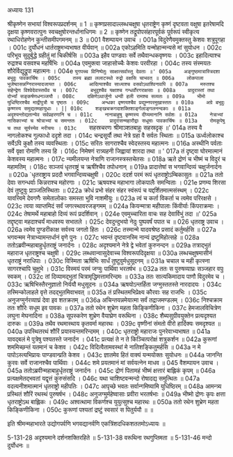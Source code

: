 अध्यायः 131

श्रीकृष्णेन सभायां विश्वरूपप्रदर्शनम् ॥ 1 ॥ कृष्णप्रसादाल्लब्धचक्षुषा धृतराष्ट्रेण कृष्णं दृष्टवता वक्षुषा इतरेषामदि दृक्षया कृष्णवरात्पुनः स्वचक्षुषोरन्तर्धानाधिगमः ॥ 2 ॥ कृष्णेन तद्रूपोपसंहारपूर्वकं पूर्वरूपं स्वीकृत्य रथाधिरोहणेन कुन्तीसमीपगमनम् ॥ 3 ॥
001  	वैशम्पायन उवाच ।
001a	विदुरेणैवमुक्तस्तु केशवः शत्रुपूगहा ।
001c	दुर्योधनं धार्तराष्ट्रमभ्यभाषत वीर्यवान् ॥
002a	एकोऽहमिति यन्मोहान्मन्यसे मां सुयोधन ।
002c	परिभूय सुदुर्बुद्धे ग्रहीतुं मां चिकीर्षसि ॥
003a	इहैव पाण्डवाः सर्वे तथैवान्धकवृष्णयः ।
003c	इहादित्याश्च रुद्राश्च वसवश्च महर्षिभिः ॥
004a	एवमुक्त्वा जाहासोच्चैः केशवः परवीरहा ।
004c	तस्य संस्मयतः शौरेर्विद्युद्रूपा महात्मनः ।
004e 	`युगपच्च विनिष्पेतुः साक्षात्सर्वास्तु देवताः ॥'
005a	अङ्गुष्ठमात्रास्त्रिदशा बभूवुः पावकार्चिषः ।
005c	तस्य ब्रह्मा ललाटस्थो रुद्रो वक्षसि चाभवत् ॥
006a	लोकपाला भुजेष्वासन्नग्निरास्यादजायत ।
006c	आदित्याश्चैव साध्याश्च वसवोऽथाश्विनावपि ॥
007a	मरुतश्च सहेन्द्रेण विश्वेदेवास्तथैव च ।
007c	बभूवुश्चैव यक्षाश्च गन्धर्वोरगराक्षसाः ॥
008a	प्रादुरास्तां तथा दोर्भ्यां सङ्कर्षणधनञ्जयौ ।
008c	दक्षिणेऽथार्जुनो धन्वी हली रामश्च सव्यतः ॥
009a	भीमो युधिष्ठिरश्चैव माद्रीपुत्रौ च पृष्ठतः ।
009c	अन्धका वृष्णयश्चैव प्रद्युम्नपरमुखास्ततः ॥
010a	अग्रे बभूवुः कृष्णस्य समुद्यतमहायुधाः । ||
010c	शङ्खचक्रगदाशक्तिशार्ङ्गलाङ्गलनन्दकाः ॥
011a	अदृश्यन्तोद्यतान्येव सर्वप्रहरणानि च ।
011c	नानाबाहुषु कृष्णस्य दीप्यमानानि सर्वशः ॥
012a	नेत्राभ्यां नासिकाभ्यां च श्रोत्राभ्यां च समन्ततः ।
012c	प्रादुरासन्महारौद्राः सधूमाः पावकार्चिषः ॥
013a	रोमकूपेषु च तथा सूर्यस्येव मरीचयः ।
013c	`सहस्रचरणः श्रीमाञ्शतबाहुः सहस्रदृक् ॥'
014a	तस्य वै नागलोकश्च गुल्फाधो ददृशे तदा ।
014c	चन्द्रसूर्यौ तथा नेत्रे ग्रहा वै सर्वतः स्थिताः ॥
015a	ऊर्ध्वलोकाश्च सर्वेऽपि कुक्षौ तस्य व्यवस्थिताः ।
015c	सरितः सागराश्चैव स्वेदस्तस्य महात्मनः ॥ 
016a	अस्थीनि पर्वताः सर्वे वृक्षा रोमाणि तस्य हि ।
016c	निमेषणं रात्र्यहनी जिह्वायां शारदा तथा ॥ '
017a	तं दृष्ट्वा घोरमात्मानं केशवस्य महात्मनः ।
017c	न्यमीलयन्त नेत्राणि राजानस्त्रस्तचेतसः ॥
018a	ऋते द्रोणं च भीष्मं च विदुरं च महामतिम् ।
018c	सञ्जयं धृतराष्ट्रं च ऋषींश्चैव तपोधनान् ॥
019a	प्रादात्तेषां स भगवान्दिव्यं चक्षुर्जनार्दनः ॥
020a	`धृतराष्ट्राय प्रददौ भगवान्दिव्यचक्षुषी ।
020c	ददर्श परमं रूपं धृतराष्ट्रोऽम्बिकासुतः ॥
021a	ततो देवाः सगन्धर्वाः किन्नराश्च महोरगाः ।
021c	ऋषयश्च महाभागा लोकपालैः समन्विताः ।
021e 	प्रणम्य शिरसा देवं तुष्टुवुः प्राञ्जलिस्थिताः ॥
022a	क्रोधं प्रभो संहर संहर स्वंरूपं च यद्दर्शितमात्मसंस्थम् ।
022c	यावत्त्विमे देवगणैः समेतालोकाः समस्ता भुवि नाशमीयुः ॥
023a	त्वं च कर्ता विकर्ता च त्वमेव परिरक्षसे ।
023c	त्वया व्याप्तमिदं सर्वं जगत्स्थावरजङ्गमम् ॥
024a	कियन्मात्रा महीपालाः किंवीर्याः किंपराक्रमाः ।
024c	तेषामर्थे महाबाहो दिव्यं रूपं प्रदर्शिवान् ।
024e 	एवमुच्चारिता वाचः सह देवार्विभुं तदा ॥'
025a	तद्दृष्ट्वा महदाश्चर्यं माधवस्य सभातले ।
025c	देवदुन्दुभयो नेदुः पुष्पवर्षं पपात च ॥
026  	धृतराष्ट्र उवाच ।
026a	त्वमेव पुण्डरीकाक्ष सर्वस्य जगतो हितः ।
026c	तस्मान्मे यादवश्रेष्ठ प्रसादं कर्तुमर्हसि ॥
027a	भगवन्मम नेत्राभ्यामन्तर्धानं वृणे पुनः ।
027c	भवन्तं दृष्टवानस्मि नान्यं द्रष्टुमिहोत्सहे ॥
028a	ततोऽब्रवीन्महाबाहुर्धृतराष्ट्रं जनार्दनः ।
028c	अदृश्यमाने नेत्रे द्वे भवेतां कुरुनन्दन ॥
029a	तत्राद्भुतं महाराज धृतराष्ट्रश्च चक्षुषी ।
029c	लब्धवान्वासुदेवाच्च विश्वरूपदिदृक्षया ॥
030a	लब्धचक्षुषमासीनं धृतराष्ट्रं नराधिपाः ।
030c	विस्मिता ऋषिभिः सार्धं तुष्टुवुर्मधुसूदनम् ॥
031a	चचाल च मही कृत्स्ना सागरश्चापि चुक्षुभे ।
031c	विस्मयं परमं जग्मुः पार्थिवा भरतर्षभ ॥
032a	ततः स पुरुषव्याघ्रः सञ्जहार वपुः स्वकम् ।
032c	तां दिव्यामद्भुतां चित्रामृद्धिमत्तामरिन्दमः ॥
033a	ततः सात्यकिमादाय पाणौ विदुरमेव च ।
033c	ऋषिभिस्तैरनुज्ञातो निर्ययौ मधुसूदनः ॥
034a	ऋषयोऽन्तर्हिता जग्मुस्ततस्ते नारदादयः ।
034c	तस्मिन्कोलाहले वृत्ते तदद्भुतमिवाभवत् ॥
035a	तं प्रस्थितमभिप्रेक्ष्य कौरवाः सह राजभिः ।
035c	अनुजग्मुर्नरव्याघ्रं देवा इव शतक्रतम् ॥
036a	अचिन्तयन्नमेयात्मा सर्वं तद्राजमण्डलम् ।
036c	निश्चक्राम ततः शौरिः सधूम इव पावकः ॥
037a	ततो रथेन शुभ्रेण महता किङ्किणीकिना ।
037c	हेमजालविचित्रेण लघुना मेघनादिना ॥
038a	सूपस्करेण शुभ्रेण वैयाघ्रेण वरूथिना ।
038c	शैब्यसुग्रीवयुक्तेन प्रत्यदृश्यत दारुकः ॥ 
039a	तथैव रथमास्थाय कृतवर्मा महारथः ।
039c	वृष्णीनां संमतो वीरो हार्दिक्यः समदृश्यत ॥
040a	उपस्थितरथं शौरिं प्रयास्यन्तमरिन्दमम् ।
040c	धृतराष्ट्रो महाराजः पुनरेवाभ्यभाषत ॥
041a	यावद्बलं मे पुत्रेषु पश्यतस्ते जनार्दन ।
041c	प्रत्यक्षं ते न ते किञ्चित्परोक्षं शत्रुकर्शन ॥
042a	कुरूणां शममिच्छन्तं यतमानं च केशव ।
042c	विदित्वैतामवस्थां मे नातिशङ्कितुमर्हसि ॥
043a	न मे पापोऽस्त्यभिप्रायः पाण्डवान्प्रति केशव ।
043c	ज्ञातमेव हितं वाक्यं यन्मयोक्तः सुयोधनः ॥
044a	जानन्ति कुरवः सर्वे राजानश्चैव पार्थिवाः ।
044c	शमे प्रयतमानं मां सर्वयत्नेन माधव ॥
045  	वैशम्पायन उवाच ।
045a	ततोऽब्रवीन्महाबाहुर्धृतराष्ट्रं जनार्दनः ।
045c	द्रोणं पितामहं भीष्मं क्षत्तारं बाह्लिकं कृपम् ॥
046a	प्रत्यक्षमेतद्भवतां यद्वृत्तं कुरुसंसदि ।
046c	यथा चाशिष्टवन्मन्दो रोषादद्य समुत्थितः ॥
047a	वदत्यनीशमात्मानं धृतराष्ट्रो महीपतिः ।
047c	आपृच्छे भवतः सर्वान्गमिष्यामि युधिष्ठिरम् ॥
048a	आमन्त्र्य प्रस्थितं शौरिं रथस्थं पुरुषर्षभ ।
048c	अनुजग्मुर्महेष्वासाः प्रवीरा भरतर्षभाः ॥
049a	भीष्मो द्रोणः कृपः क्षत्ता धृतराष्ट्रोऽथ बाह्लिकः ।
049c	अश्वत्थामा विकर्णश्च युयुत्सुश्च महारथः ॥
050a	ततो रथेन शुभ्रेण महता किङ्किणीकिना ।
050c	कुरूणां पश्यतां द्रष्टुं स्वसारं स पितुर्ययौ ॥ ॥

इति श्रीमन्महाभारते उद्योगपर्वणि भगवद्यानर्वणि एकत्रिंशदधिकशततमोऽध्यायः ॥

5-131-28 अदृश्यमाने दर्शनशक्तिरहिते ॥ 5-131-38 वरूथिना रथगुप्तिमता ॥ 5-131-46 मन्दो दुर्योधनः ॥

